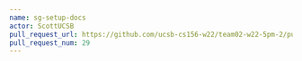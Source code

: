 ```yaml
---
name: sg-setup-docs
actor: ScottUCSB
pull_request_url: https://github.com/ucsb-cs156-w22/team02-w22-5pm-2/pull/29
pull_request_num: 29
---
```


